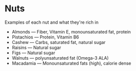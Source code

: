 # Nuts

Examples of each nut and what they're rich in

* Almonds — Fiber, Vitamin E, monounsaturated fat, protein
* Pistachios — Protein, Vitamin B6
* Cashew — Carbs, saturated fat, natural sugar
* Raisins — Natural sugar
* Figs — Natural sugar
* Walnuts — polyunsaturated fat (Omega-3 ALA)
* Macadamia — Monounsaturated fats (high), calorie dense
